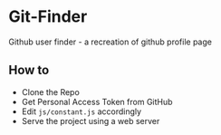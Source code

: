 # Git-Finder

Github user finder - a recreation of github profile page

## How to

- Clone the Repo
- Get Personal Access Token from GitHub
- Edit `js/constant.js` accordingly
- Serve the project using a web server
